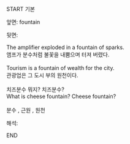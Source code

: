 START
기본

앞면:
fountain


뒷면:
<div>The amplifier exploded in a fountain of sparks. </div><div>앰프가 분수처럼 불꽃을 내뿜으며 터져 버렸다.</div><div><br></div><div><div>Tourism is a fountain of wealth for the city. </div><div>관광업은 그 도시 부의 원천이다.</div></div><div><br></div><div><div><div>치즈분수 뭐지? 치즈분수?</div></div><div><div>What is cheese fountain? Cheese fountain?</div></div></div><div><br></div><div>분수 , 근원 , 원천</div>


해석:

END